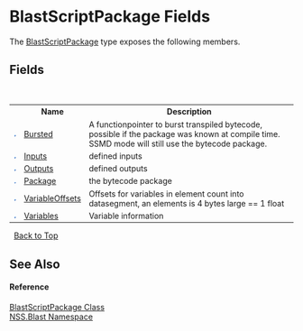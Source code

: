 # BlastScriptPackage Fields
 

The <a href="334603e0-a0de-2aaa-4007-78f5dcc5dc51.md">BlastScriptPackage</a> type exposes the following members.


## Fields
&nbsp;<table><tr><th></th><th>Name</th><th>Description</th></tr><tr><td>![Public field](media/pubfield.gif "Public field")</td><td><a href="9a0089be-c750-c145-b537-d93d80915414.md">Bursted</a></td><td>
A functionpointer to burst transpiled bytecode, possible if the package was known at compile time. SSMD mode will still use the bytecode package.</td></tr><tr><td>![Public field](media/pubfield.gif "Public field")</td><td><a href="abb37695-58a3-3354-74d8-ba616668810c.md">Inputs</a></td><td>
defined inputs</td></tr><tr><td>![Public field](media/pubfield.gif "Public field")</td><td><a href="813f099b-8ec0-8dcf-137d-8e17f2e49c41.md">Outputs</a></td><td>
defined outputs</td></tr><tr><td>![Public field](media/pubfield.gif "Public field")</td><td><a href="30327771-378e-1288-97bb-626cd92423d9.md">Package</a></td><td>
the bytecode package</td></tr><tr><td>![Public field](media/pubfield.gif "Public field")</td><td><a href="cbb2ce87-fe20-957d-cf39-b61b3891ea16.md">VariableOffsets</a></td><td>
Offsets for variables in element count into datasegment, an elements is 4 bytes large == 1 float</td></tr><tr><td>![Public field](media/pubfield.gif "Public field")</td><td><a href="b1737e9d-753b-8df9-8b4a-75697320caf2.md">Variables</a></td><td>
Variable information</td></tr></table>&nbsp;
<a href="#blastscriptpackage-fields">Back to Top</a>

## See Also


#### Reference
<a href="334603e0-a0de-2aaa-4007-78f5dcc5dc51.md">BlastScriptPackage Class</a><br /><a href="88b55311-4a89-0894-e27a-e157e443c7f7.md">NSS.Blast Namespace</a><br />